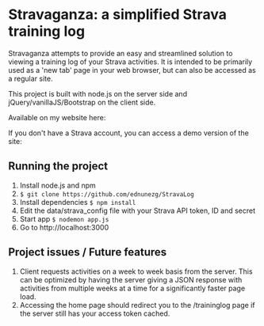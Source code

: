 Stravaganza: a simplified Strava training log
==============================================
Stravaganza attempts to provide an easy and streamlined solution to viewing a training log of your Strava activities. It is intended to be primarily used as a 'new tab' page in your web browser, but can also be accessed as a regular site.

This project is built with node.js on the server side and jQuery/vanillaJS/Bootstrap on the client side.

Available on my website here: <LINK>

If you don't have a Strava account, you can access a demo version of the site: <LINK>

Running the project
--------------------

1. Install node.js and npm
2. ```$ git clone https://github.com/ednunezg/StravaLog```
3. Install dependencies ```$ npm install```
4. Edit the data/strava_config file with your Strava API token, ID and secret
5. Start app ```$ nodemon app.js```
6. Go to http://localhost:3000

Project issues / Future features
--------------------------------

1. Client requests activities on a week to week basis from the server. This can be optimized by having the server giving a JSON response with activities from multiple weeks at a time for a significantly faster page load.
2. Accessing the home page should redirect you to the /traininglog page if the server still has your access token cached.